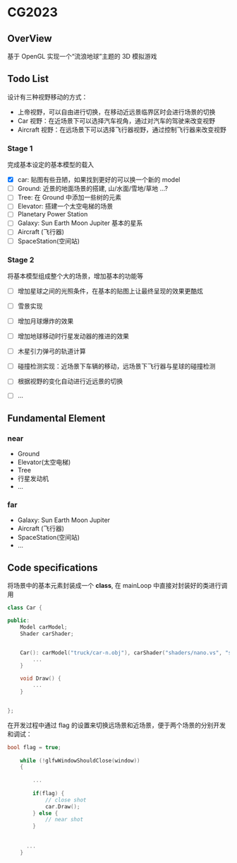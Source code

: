 # CG2023

## OverView

基于 OpenGL 实现一个“流浪地球”主题的 3D 模拟游戏

## Todo List

设计有三种视野移动的方式：

- 上帝视野，可以自由进行切换，在移动近远景临界区时会进行场景的切换
- Car 视野：在近场景下可以选择汽车视角，通过对汽车的驾驶来改变视野
- Aircraft 视野：在远场景下可以选择飞行器视野，通过控制飞行器来改变视野

### Stage 1

完成基本设定的基本模型的载入

- [x] car: 贴图有些丑陋，如果找到更好的可以换一个新的 model
- [ ] Ground: 近景的地面场景的搭建, 山/水面/雪地/草地 ...?
- [ ] Tree: 在 Ground 中添加一些树的元素
- [ ] Elevator: 搭建一个太空电梯的场景
- [ ] Planetary Power Station
- [ ] Galaxy: Sun Earth Moon Jupiter 基本的星系
- [ ] Aircraft (飞行器)
- [ ] SpaceStation(空间站)

### Stage 2

将基本模型组成整个大的场景，增加基本的功能等

- [ ] 增加星球之间的光照条件，在基本的贴图上让最终呈现的效果更酷炫
- [ ] 雪景实现
- [ ] 增加月球爆炸的效果
- [ ] 增加地球移动时行星发动器的推进的效果
- [ ] 木星引力弹弓的轨道计算
- [ ] 碰撞检测实现：近场景下车辆的移动，远场景下飞行器与星球的碰撞检测
- [ ] 根据视野的变化自动进行近远景的切换
- [ ] ...



## Fundamental Element

### near

- Ground
- Elevator(太空电梯)
- Tree
- 行星发动机
- ...

### far

- Galaxy: Sun Earth Moon Jupiter
- Aircraft (飞行器)
- SpaceStation(空间站)
- ...

## Code specifications

将场景中的基本元素封装成一个 **class**, 在 mainLoop 中直接对封装好的类进行调用

```c++
class Car {

public:
    Model carModel;
    Shader carShader;


    Car(): carModel("truck/car-n.obj"), carShader("shaders/nano.vs", "shaders/nano.fs") {
        ...
    }

    void Draw() {
        ...
    }


};
```

在开发过程中通过 flag 的设置来切换远场景和近场景，便于两个场景的分别开发和调试：

```c++
bool flag = true;
    
    while (!glfwWindowShouldClose(window))
    {
        
        ...
          
        if(flag) {
            // close shot
            car.Draw();
        } else {
            // near shot
        }
        
       
      ...
    }
```

